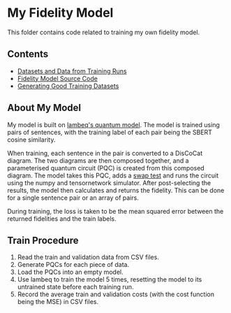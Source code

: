 # My Fidelity Model
This folder contains code related to training my own fidelity model.

## Contents
- [Datasets and Data from Training Runs](./data/)
- [Fidelity Model Source Code](./fidelity_model.py)
- [Generating Good Training Datasets](./train_data_generator.py)

## About My Model
My model is built on [lambeq's quantum model](https://github.com/CQCL/lambeq/blob/main/lambeq/training/quantum_model.py). The model is trained using pairs of sentences, with the training label of each pair being the SBERT cosine similarity. 

When training, each sentence in the pair is converted to a DisCoCat diagram. The two diagrams are then composed together, and a parameterised quantum circuit (PQC) is created from this composed diagram. The model takes this PQC, adds a [swap test](https://docs.classiq.io/latest/explore/algorithms/swap_test/swap_test/) and runs the circuit using the numpy and tensornetwork simulator. After post-selecting the results, the model then calculates and returns the fidelity. This can be done for a single sentence pair or an array of pairs.

During training, the loss is taken to be the mean squared error between the returned fidelities and the train labels.

## Train Procedure
1. Read the train and validation data from CSV files.
2. Generate PQCs for each piece of data.
3. Load the PQCs into an empty model.
4. Use lambeq to train the model 5 times, resetting the model to its untrained state before each training run.
5. Record the average train and validation costs (with the cost function being the MSE) in CSV files.